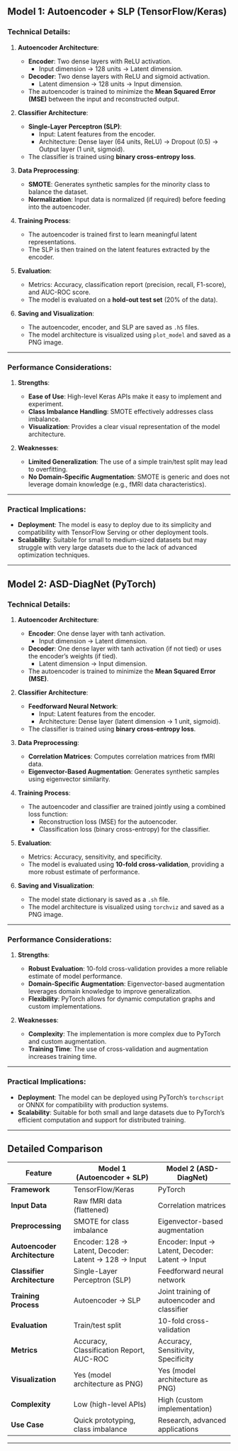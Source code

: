 ## **Model 1: Autoencoder + SLP (TensorFlow/Keras)**

### **Technical Details**:
1. **Autoencoder Architecture**:
   - **Encoder**: Two dense layers with ReLU activation.
     - Input dimension → 128 units → Latent dimension.
   - **Decoder**: Two dense layers with ReLU and sigmoid activation.
     - Latent dimension → 128 units → Input dimension.
   - The autoencoder is trained to minimize the **Mean Squared Error (MSE)** between the input and reconstructed output.

2. **Classifier Architecture**:
   - **Single-Layer Perceptron (SLP)**:
     - Input: Latent features from the encoder.
     - Architecture: Dense layer (64 units, ReLU) → Dropout (0.5) → Output layer (1 unit, sigmoid).
   - The classifier is trained using **binary cross-entropy loss**.

3. **Data Preprocessing**:
   - **SMOTE**: Generates synthetic samples for the minority class to balance the dataset.
   - **Normalization**: Input data is normalized (if required) before feeding into the autoencoder.

4. **Training Process**:
   - The autoencoder is trained first to learn meaningful latent representations.
   - The SLP is then trained on the latent features extracted by the encoder.

5. **Evaluation**:
   - Metrics: Accuracy, classification report (precision, recall, F1-score), and AUC-ROC score.
   - The model is evaluated on a **hold-out test set** (20% of the data).

6. **Saving and Visualization**:
   - The autoencoder, encoder, and SLP are saved as `.h5` files.
   - The model architecture is visualized using `plot_model` and saved as a PNG image.

---

### **Performance Considerations**:
1. **Strengths**:
   - **Ease of Use**: High-level Keras APIs make it easy to implement and experiment.
   - **Class Imbalance Handling**: SMOTE effectively addresses class imbalance.
   - **Visualization**: Provides a clear visual representation of the model architecture.

2. **Weaknesses**:
   - **Limited Generalization**: The use of a simple train/test split may lead to overfitting.
   - **No Domain-Specific Augmentation**: SMOTE is generic and does not leverage domain knowledge (e.g., fMRI data characteristics).

---

### **Practical Implications**:
- **Deployment**: The model is easy to deploy due to its simplicity and compatibility with TensorFlow Serving or other deployment tools.
- **Scalability**: Suitable for small to medium-sized datasets but may struggle with very large datasets due to the lack of advanced optimization techniques.

---

## **Model 2: ASD-DiagNet (PyTorch)**

### **Technical Details**:
1. **Autoencoder Architecture**:
   - **Encoder**: One dense layer with tanh activation.
     - Input dimension → Latent dimension.
   - **Decoder**: One dense layer with tanh activation (if not tied) or uses the encoder’s weights (if tied).
     - Latent dimension → Input dimension.
   - The autoencoder is trained to minimize the **Mean Squared Error (MSE)**.

2. **Classifier Architecture**:
   - **Feedforward Neural Network**:
     - Input: Latent features from the encoder.
     - Architecture: Dense layer (latent dimension → 1 unit, sigmoid).
   - The classifier is trained using **binary cross-entropy loss**.

3. **Data Preprocessing**:
   - **Correlation Matrices**: Computes correlation matrices from fMRI data.
   - **Eigenvector-Based Augmentation**: Generates synthetic samples using eigenvector similarity.

4. **Training Process**:
   - The autoencoder and classifier are trained jointly using a combined loss function:
     - Reconstruction loss (MSE) for the autoencoder.
     - Classification loss (binary cross-entropy) for the classifier.

5. **Evaluation**:
   - Metrics: Accuracy, sensitivity, and specificity.
   - The model is evaluated using **10-fold cross-validation**, providing a more robust estimate of performance.

6. **Saving and Visualization**:
   - The model state dictionary is saved as a `.sh` file.
   - The model architecture is visualized using `torchviz` and saved as a PNG image.

---

### **Performance Considerations**:
1. **Strengths**:
   - **Robust Evaluation**: 10-fold cross-validation provides a more reliable estimate of model performance.
   - **Domain-Specific Augmentation**: Eigenvector-based augmentation leverages domain knowledge to improve generalization.
   - **Flexibility**: PyTorch allows for dynamic computation graphs and custom implementations.

2. **Weaknesses**:
   - **Complexity**: The implementation is more complex due to PyTorch and custom augmentation.
   - **Training Time**: The use of cross-validation and augmentation increases training time.

---

### **Practical Implications**:
- **Deployment**: The model can be deployed using PyTorch’s `torchscript` or ONNX for compatibility with production systems.
- **Scalability**: Suitable for both small and large datasets due to PyTorch’s efficient computation and support for distributed training.

---

## **Detailed Comparison**

| Feature                        | **Model 1 (Autoencoder + SLP)**          | **Model 2 (ASD-DiagNet)**                  |
|--------------------------------|------------------------------------------|--------------------------------------------|
| **Framework**                  | TensorFlow/Keras                        | PyTorch                                    |
| **Input Data**                 | Raw fMRI data (flattened)               | Correlation matrices                       |
| **Preprocessing**              | SMOTE for class imbalance               | Eigenvector-based augmentation             |
| **Autoencoder Architecture**   | Encoder: 128 → Latent, Decoder: Latent → 128 → Input | Encoder: Input → Latent, Decoder: Latent → Input |
| **Classifier Architecture**    | Single-Layer Perceptron (SLP)           | Feedforward neural network                 |
| **Training Process**           | Autoencoder → SLP                       | Joint training of autoencoder and classifier |
| **Evaluation**                 | Train/test split                        | 10-fold cross-validation                   |
| **Metrics**                    | Accuracy, Classification Report, AUC-ROC| Accuracy, Sensitivity, Specificity         |
| **Visualization**              | Yes (model architecture as PNG)         | Yes (model architecture as PNG)            |
| **Complexity**                 | Low (high-level APIs)                   | High (custom implementation)               |
| **Use Case**                   | Quick prototyping, class imbalance      | Research, advanced applications            |

---
